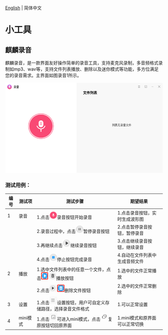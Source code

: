 
[English](../en_US/openEuler_UKUI_TEST.md) | 简体中文



# 小工具
## 麒麟录音
麒麟录音，是一款界面友好操作简单的录音工具，支持麦克风录制，多音频格式录制如mp3、wav等，支持文件列表播放、删除以及迷你模式等功能，多方位满足您的录音需求。主界面如图录音1所示。

![图录音1 麒麟录音-big](image/tools/kylin-recorder/recorder1_cn.png)

### 测试用例：
|**编号**|**测试项**|**测试步骤**|**期望结果**|
| --- | --- | --- | --- |
|1|录音|1.点击![](image/tools/kylin-recorder/recorder2_cn.png)录音按钮开始录音|1.点击录音按钮，实时生成波形图|
|||2.录音过程中，点击![](image/tools/kylin-recorder/recorder3_cn.png)暂停录音按钮|2.点击暂停录音按钮，暂停录音|
|||3.再继续点击![](image/tools/kylin-recorder/recorder4_cn.png)继续录音按钮|3.点击继续录音按钮，继续录音|
|||4.点击![](image/tools/kylin-recorder/recorder5_cn.png)停止按钮完成录音|4.自动在文件列表中生成音频文件|
|2|播放|1.选中文件列表中的任意一个文件，点击![](image/tools/kylin-recorder/recorder6_cn.png)播放按钮|1.选中的文件正常播放|
|||2.点击![](image/tools/kylin-recorder/recorder7_cn.png)删除文件按钮|2.选中的文件正常删除|
|3|设置|1.点击![](image/tools/kylin-recorder/recorder8_cn.png)设置按钮，用户可自定义存储路径，选择录音文件格式|1.可以正常设置|
|4|mini模式|1.点击![](image/tools/kylin-recorder/recorder9_cn.png)可进入mini模式，点击![](image/tools/kylin-recorder/recorder10_cn.png)复原按钮切回原界面|1.mini模式和原界面可以正常切换|

